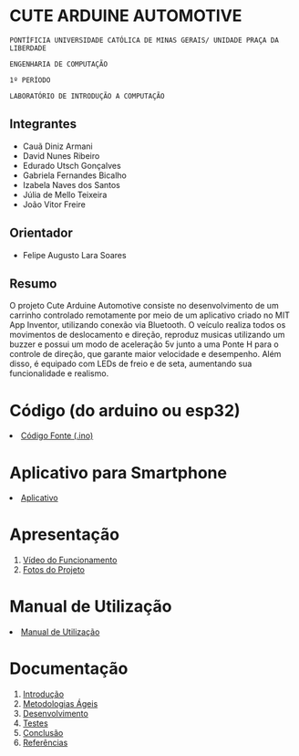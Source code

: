 # CUTE ARDUINE AUTOMOTIVE

`PONTÍFICIA UNIVERSIDADE CATÓLICA DE MINAS GERAIS/ UNIDADE PRAÇA DA LIBERDADE`

`ENGENHARIA DE COMPUTAÇÃO`

`1º PERÍODO`

`LABORATÓRIO DE INTRODUÇÃO A COMPUTAÇÃO`


## Integrantes

* Cauã Diniz Armani 
* David Nunes Ribeiro
* Edurado Utsch Gonçalves
* Gabriela Fernandes Bicalho 
* Izabela Naves dos Santos
* Júlia de Mello Teixeira
* João Vitor Freire

## Orientador

* Felipe Augusto Lara Soares

## Resumo

O projeto Cute Arduine Automotive consiste no desenvolvimento de um carrinho controlado remotamente por meio de um aplicativo criado no MIT App Inventor, utilizando conexão via Bluetooth. O veículo realiza todos os movimentos de deslocamento e direção, reproduz musicas utilizando um buzzer e possui um modo de aceleração 5v junto a uma Ponte H para o controle de direção, que garante maior velocidade e desempenho. Além disso, é equipado com LEDs de freio e de seta, aumentando sua funcionalidade e realismo.

# Código (do arduino ou esp32)

<li><a href="Codigo/README.md"> Código Fonte (.ino)</a></li>

# Aplicativo para Smartphone

<li><a href="App/README.md"> Aplicativo </a></li>

# Apresentação

<ol>
<li><a href="Apresentacao/README.md"> Vídeo do Funcionamento</a></li>
<li><a href="Apresentacao/README.md"> Fotos do Projeto</a></li>
</ol>

# Manual de Utilização

<li><a href="Manual/manual de utilização.md"> Manual de Utilização</a></li>


# Documentação

<ol>
<li><a href="Documentacao/01-Introducão.md"> Introdução</a></li>
<li><a href="Documentacao/02-Metodologias Ágeis.md"> Metodologias Ágeis</a></li>
<li><a href="Documentacao/03-Desenvolvimento.md"> Desenvolvimento </a></li>
<li><a href="Documentacao/04-Testes.md"> Testes </a></li>
<li><a href="Documentacao/05-Conclusão.md"> Conclusão </a></li>
<li><a href="Documentacao/06-Referências.md"> Referências </a></li>
</ol>

